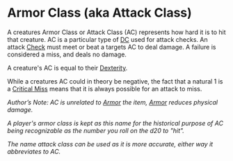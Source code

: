 # Armor Class (aka Attack Class)

A creatures Armor Class or Attack Class (AC) represents how hard it is to hit that creature. AC is a particular type of [DC](../../Game%20Procedures/DC.md) used for attack checks. An attack [Check](../../Game%20Procedures/Check.md) must meet or beat a targets AC to deal damage. A failure is considered a miss, and deals no damage.

A creature's AC is equal to their [Dexterity](../Chosen%20Statistics/Dexterity.md).

While a creatures AC could in theory be negative, the fact that a natural 1 is a [Critical Miss](../../Dice%20Rolls/Critical%20Miss.md) means that it is always possible for an attack to miss.

*Author’s Note:*
*AC is unrelated to [Armor](../../Items/Basic%20Equipment/Armor.md) the item, [Armor](../../Items/Basic%20Equipment/Armor.md) reduces physical damage.*

*A player's armor class is kept as this name for the historical purpose of AC being recognizable as the number you roll on the d20 to "hit".*

*The name attack class can be used as it is more accurate, either way it abbreviates to AC.*